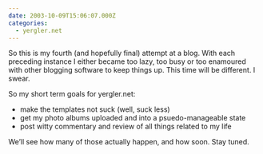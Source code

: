 ```yaml
---
date: 2003-10-09T15:06:07.000Z
categories:
  - yergler.net
---
```


So this is my fourth (and hopefully final) attempt at a blog. With each
preceding instance I either became too lazy, too busy or too enamoured with
other blogging software to keep things up. This time will be different. I swear.

So my short term goals for yergler.net:

* make the templates not suck (well, suck less)
* get my photo albums uploaded and into a psuedo-manageable state
* post witty commentary and review of all things related to my life

We’ll see how many of those actually happen, and how soon. Stay tuned.
